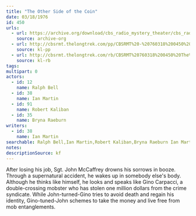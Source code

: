 ```yaml
---
title: "The Other Side of the Coin"
date: 03/18/1976
id: 450
urls: 
  - url: https://archive.org/download/cbs_radio_mystery_theater/cbs_radio_mystery_theater-0401-0450.zip/cbs_radio_mystery_theater-0401-0450%2Fcbsrmt_0450_the_other_side_of_the_coin.mp3
    source: archive-org
  - url: http://cbsrmt.thelongtrek.com/pp/CBSRMT%20-%20760318%200450%20The%20Other%20Side%20of%20the%20Coin_pp.mp3
    source: kl-pp
  - url: http://cbsrmt.thelongtrek.com/rb/CBSRMT%20760318%200450%20The%20Other%20Side%20of%20the%20Coin_wuwm%20recorded%208_3_76.mp3
    source: kl-rb
tags: 
multipart: 0
actors:  
  - id: 12
    name: Ralph Bell  
  - id: 38
    name: Ian Martin  
  - id: 91
    name: Robert Kaliban  
  - id: 35
    name: Bryna Raeburn
writers:  
  - id: 38
    name: Ian Martin
searchable: Ralph Bell,Ian Martin,Robert Kaliban,Bryna Raeburn Ian Martin
notes: 
descriptionSource: kf
---
```

After losing his job, Sgt. John McCaffrey drowns his sorrows in booze. Through a supernatural accident, he wakes up in somebody else's body. Although he thinks like himself, he looks and speaks like Gino Carpacci, a double-crossing mobster who has stolen one million dollars from the crime syndicate. While John-turned-Gino tries to avoid death and regain his identity, Gino-tuned-John schemes to take the money and live free from mob entanglements.